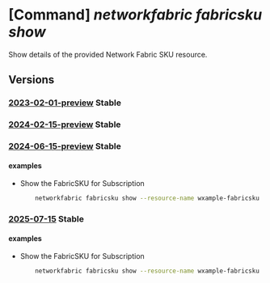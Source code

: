 # [Command] _networkfabric fabricsku show_

Show details of the provided Network Fabric SKU resource.

## Versions

### [2023-02-01-preview](/Resources/mgmt-plane/L3N1YnNjcmlwdGlvbnMve30vcHJvdmlkZXJzL21pY3Jvc29mdC5tYW5hZ2VkbmV0d29ya2ZhYnJpYy9uZXR3b3JrZmFicmljc2t1cy97fQ==/2023-02-01-preview.xml) **Stable**

<!-- mgmt-plane /subscriptions/{}/providers/microsoft.managednetworkfabric/networkfabricskus/{} 2023-02-01-preview -->

### [2024-02-15-preview](/Resources/mgmt-plane/L3N1YnNjcmlwdGlvbnMve30vcHJvdmlkZXJzL21pY3Jvc29mdC5tYW5hZ2VkbmV0d29ya2ZhYnJpYy9uZXR3b3JrZmFicmljc2t1cy97fQ==/2024-02-15-preview.xml) **Stable**

<!-- mgmt-plane /subscriptions/{}/providers/microsoft.managednetworkfabric/networkfabricskus/{} 2024-02-15-preview -->

### [2024-06-15-preview](/Resources/mgmt-plane/L3N1YnNjcmlwdGlvbnMve30vcHJvdmlkZXJzL21pY3Jvc29mdC5tYW5hZ2VkbmV0d29ya2ZhYnJpYy9uZXR3b3JrZmFicmljc2t1cy97fQ==/2024-06-15-preview.xml) **Stable**

<!-- mgmt-plane /subscriptions/{}/providers/microsoft.managednetworkfabric/networkfabricskus/{} 2024-06-15-preview -->

#### examples

- Show the FabricSKU for Subscription
    ```bash
        networkfabric fabricsku show --resource-name wxample-fabricsku
    ```

### [2025-07-15](/Resources/mgmt-plane/L3N1YnNjcmlwdGlvbnMve30vcHJvdmlkZXJzL21pY3Jvc29mdC5tYW5hZ2VkbmV0d29ya2ZhYnJpYy9uZXR3b3JrZmFicmljc2t1cy97fQ==/2025-07-15.xml) **Stable**

<!-- mgmt-plane /subscriptions/{}/providers/microsoft.managednetworkfabric/networkfabricskus/{} 2025-07-15 -->

#### examples

- Show the FabricSKU for Subscription
    ```bash
        networkfabric fabricsku show --resource-name wxample-fabricsku
    ```
